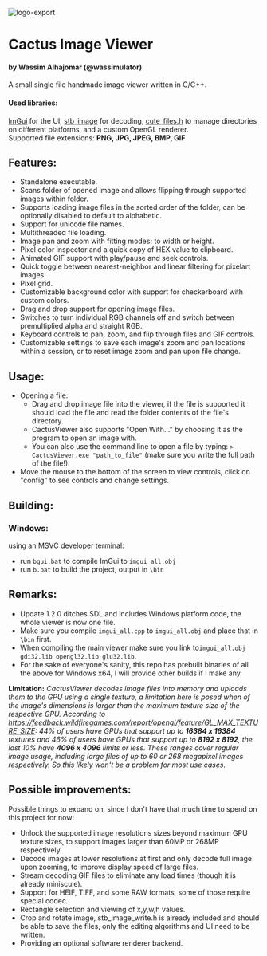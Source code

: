![logo-export](https://user-images.githubusercontent.com/75145262/200181192-35c8ea4d-e864-4ac7-89d0-8deda4901699.png)
# Cactus Image Viewer
#### by Wassim Alhajomar (@wassimulator)
A small single file handmade image viewer written in C/C++.
#### Used libraries:
[ImGui](https://github.com/ocornut/imgui) for the UI, [stb_image](https://github.com/nothings/stb) for decoding, [cute_files.h](https://github.com/RandyGaul/cute_headers/blob/master/cute_files.h) to manage directories on different platforms, and a custom OpenGL renderer.     
Supported file extensions: **PNG, JPG, JPEG, BMP, GIF**

## Features:
- Standalone executable.
- Scans folder of opened image and allows flipping through supported images within folder.
- Supports loading image files in the sorted order of the folder, can be optionally disabled to default to alphabetic.
- Support for unicode file names.
- Multithreaded file loading.
- Image pan and zoom with fitting modes; to width or height.
- Pixel color inspector and a quick copy of HEX value to clipboard.
- Animated GIF support with play/pause and seek controls.
- Quick toggle between nearest-neighbor and linear filtering for pixelart images.
- Pixel grid.
- Customizable background color with support for checkerboard with custom colors.
- Drag and drop support for opening image files.
- Switches to turn individual RGB channels off and switch between premultiplied alpha and straight RGB.
- Keyboard controls to pan, zoom, and flip through files and GIF controls.
- Customizable settings to save each image's zoom and pan locations within a session, or to reset image zoom and pan upon file change.

## Usage:
- Opening a file:
  - Drag and drop image file into the viewer, if the file is supported it should load the file and read the folder contents of the file's directory.
  - CactusViewer also supports "Open With..." by choosing it as the program to open an image with.
  - You can also use the command line to open a file by typing: `> CactusViewer.exe "path_to_file"` (make sure you write the full path of the file!).
- Move the mouse to the bottom of the screen to view controls, click on "config" to see controls and change settings. 

## Building:
### Windows:
using an MSVC developer terminal:
- run `bgui.bat` to compile ImGui to `imgui_all.obj`
- run `b.bat` to build the project, output in `\bin`

## Remarks:
- Update 1.2.0 ditches SDL and includes Windows platform code, the whole viewer is now one file.
- Make sure you compile `imgui_all.cpp` to `imgui_all.obj` and place that in `\bin` first.
- When compiling the main viewer make sure you link to`imgui_all.obj gdi32.lib opengl32.lib glu32.lib`.
- For the sake of everyone's sanity, this repo has prebuilt binaries of all the above for Windows x64, I will provide other builds if I make any.

**Limitation:** *CactusViewer decodes image files into memory and uploads them to the GPU using a single texture, a limitation here is posed when of the image's dimensions is larger than the maximum texture size of the respective GPU. 
According to https://feedback.wildfiregames.com/report/opengl/feature/GL_MAX_TEXTURE_SIZE: 44% of users have GPUs that support up to **16384 x 16384** textures and 46% of users have GPUs that support up to **8192 x 8192**, the last 10% have **4096 x 4096** limits or less. These ranges cover regular image usage, including large files of up to 60 or 268 megapixel images respectively. So this likely won't be a problem for most use cases.*


## Possible improvements:
Possible things to expand on, since I don't have that much time to spend on this project for now:
- Unlock the supported image resolutions sizes beyond maximum GPU texture sizes, to support images larger than 60MP or 268MP respectively.
- Decode images at lower resolutions at first and only decode full image upon zooming, to improve display speed of large files.
- Stream decoding GIF files to eliminate any load times (though it is already miniscule).
- Support for HEIF, TIFF, and some RAW formats, some of those require special codec.
- Rectangle selection and viewing of x,y,w,h values.
- Crop and rotate image, stb_image_write.h is already included and should be able to save the files, only the editing algorithms and UI need to be written.
- Providing an optional software renderer backend.
